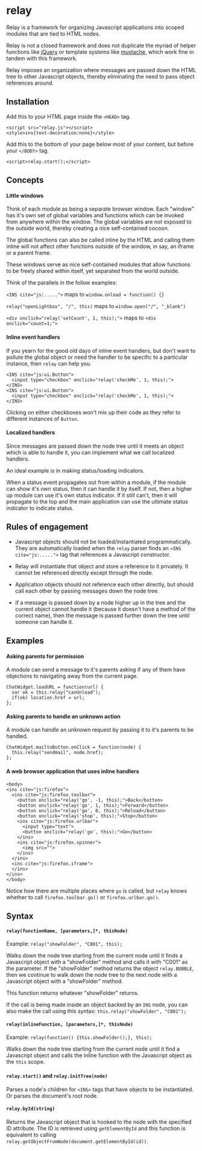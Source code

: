 relay
=====

Relay is a framework for organizing Javascript applications into scoped 
modules that are tied to HTML nodes.

Relay is not a closed framework and does not duplicate the 
myriad of helper functions like [jQuery](http://www.jquery.com) or 
template systems like [mustache](http://mustache.github.com), which work 
fine in tandem with this framework.

Relay imposes an organization where messages are passed down the HTML 
tree to other Javascript objects, thereby eliminating the need to 
pass object references around.


Installation
------------

Add this to your HTML page inside the `<HEAD>` tag.

    <script src="relay.js"></script>
    <style>ins{text-decoration:none}</style>

Add this to the bottom of your page below most of your content, but 
before your `</BODY>` tag.

    <script>relay.start();</script>


Concepts
--------

#### Little windows

Think of each module as being a separate browser window. Each "window" 
has it's own set of global variables and functions which can be invoked 
from anywhere within the window. The global variables are not exposed 
to the outside world, thereby creating a nice self-contained cocoon.

The global functions can also be called inline by the HTML and calling 
them inline will not affect other functions outside of the window, in 
say, an iframe or a parent frame.

These windows serve as nice self-contained modules that allow functions 
to be freely shared within itself, yet separated from the world outside.

Think of the parallels in the follow examples:

`<INS cite="js:.....">` maps to `window.onload = function() {}`

`relay("openLightbox", "/", this)` maps to `window.open("/", "_blank")`

`<div onclick="relay('setCount', 1, this);">` maps to `<div onclick="count=1;">`


#### Inline event handlers

If you yearn for the good old days of inline event handlers, but don't 
want to pollute the global object or need the handler to be specific 
to a particular instance, then `relay` can help you.

    <INS cite="js:ui.Button">
      <input type="checkbox" onclick="relay('checkMe', 1, this);">
    </INS>
    <INS cite="js:ui.Button">
      <input type="checkbox" onclick="relay('checkMe', 1, this);">
    </INS>

Clicking on either checkboxes won't mix up their code as they refer 
to different instances of `Button`.


#### Localized handlers

Since messages are passed down the node tree until it meets an object 
which is able to handle it, you can implement what we call localized 
handlers.

An ideal example is in making status/loading indicators.

When a status event propagates out from within a module, if the module 
can show it's own status, then it can handle it by itself. If 
not, then a higher up module can use it's own status indicator. If it 
still can't, then it will propagate to the top and the main application 
can use the ultimate status indicator to indicate status.


Rules of engagement
-------------------

* Javascript objects should not be loaded/instantiated programmatically. 
They are automatically loaded when the `relay` parser finds an 
`<INS cite="js:.....">` tag that references a Javascript constructor.

* Relay will instantiate that object and store a reference to it 
privately. It cannot be referenced directly except through the node.

* Application objects should not reference each other directly, but 
should call each other by passing messages down the node tree.

* If a message is passed down by a node higher up in the tree and the 
current object cannot handle it (because it doesn't have a method of 
the correct name), then the message is passed further down the tree 
until someone can handle it.


Examples
--------

#### Asking parents for permission

A module can send a message to it's parents asking if any of them have 
objections to navigating away from the current page.

    ChatWidget.loadURL = function(url) {
      var ok = this.relay("canUnload");
      if(ok) location.href = url;
    };

#### Asking parents to handle an unknown action

A module can handle an unknown request by passing it to it's parents 
to be handled.

    ChatWidget.mailtoButton.onClick = function(node) {
      this.relay("sendmail", node.href);
    };

#### A web browser application that uses inline handlers

    <body>
    <ins cite="js:firefox">
      <ins cite="js:firefox.toolbar">
        <button onclick="relay('go', -1, this);">Back</button>
        <button onclick="relay('go', 1, this);">Forward</button>
        <button onclick="relay('go', 0, this);">Reload</button>
        <button onclick="relay('stop', this);">Stop</button>
        <ins cite="js:firefox.urlbar">
          <input type="text">
          <button onclick="relay('go', this);">Go</button>
        </ins>
        <ins cite="js:firefox.spinner">
          <img src="">
        </ins>
      </ins>
      <ins cite="js:firefox.iframe">
      </ins>
    </ins>
    </body>

Notice how there are multiple places where `go` is called, but `relay` 
knows whether to call `firefox.toolbar.go()` or `firefox.urlbar.go()`.

Syntax
------

#### `relay(functionName, [parameters,]*, thisNode)`

Example: `relay("showFolder", "C001", this);`

Walks down the node tree starting from the current node until 
it finds a Javascript object with a "showFolder" method and calls it 
with "C001" as the parameter. If the "showFolder" method returns the 
object `relay.BUBBLE`, then we continue to walk down the node tree to 
the next node with a Javascript object with a "showFolder" method.

This function returns whatever "showFolder" returns.

If the call is being made inside an object backed by an `INS` node, 
you can also make the call using this syntax: 
`this.relay("showFolder", "C001");`

#### `relay(inlineFunction, [parameters,]*, thisNode)`

Example: `relay(function() {this.showFolder();}, this);`

Walks down the node tree starting from the current node until
it find a Javascript object and calls the inline function with the 
Javascript object as the `this` scope.

#### `relay.start()` and `relay.initTree(node)`

Parses a node's children for `<INS>` tags that have objects to be 
instantiated. Or parses the document's root node.


#### `relay.byId(string)`

Returns the Javascript object that is hooked to the node with the 
specified ID attribute. The ID is retrieved using `getElementById` and 
this function is equivalent to calling 
`relay.getObjectFromNode(document.getElementById(id))`.
